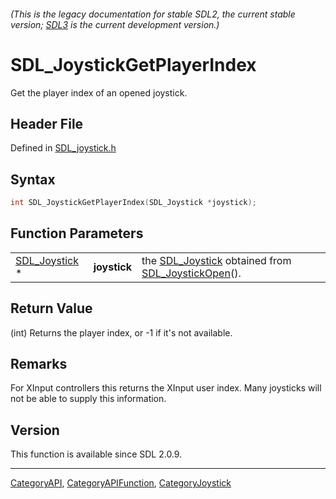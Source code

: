 ###### (This is the legacy documentation for stable SDL2, the current stable version; [SDL3](https://wiki.libsdl.org/SDL3/) is the current development version.)
# SDL_JoystickGetPlayerIndex

Get the player index of an opened joystick.

## Header File

Defined in [SDL_joystick.h](https://github.com/libsdl-org/SDL/blob/SDL2/include/SDL_joystick.h)

## Syntax

```c
int SDL_JoystickGetPlayerIndex(SDL_Joystick *joystick);
```

## Function Parameters

|                                |              |                                                                                        |
| ------------------------------ | ------------ | -------------------------------------------------------------------------------------- |
| [SDL_Joystick](SDL_Joystick) * | **joystick** | the [SDL_Joystick](SDL_Joystick) obtained from [SDL_JoystickOpen](SDL_JoystickOpen)(). |

## Return Value

(int) Returns the player index, or -1 if it's not available.

## Remarks

For XInput controllers this returns the XInput user index. Many joysticks
will not be able to supply this information.

## Version

This function is available since SDL 2.0.9.

----
[CategoryAPI](CategoryAPI), [CategoryAPIFunction](CategoryAPIFunction), [CategoryJoystick](CategoryJoystick)

